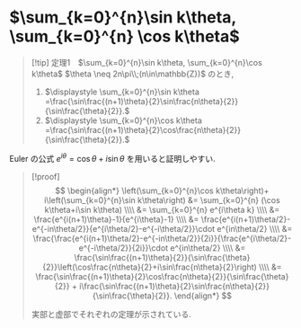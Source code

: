 # $\sum_{k=0}^{n}\sin k\theta, \sum_{k=0}^{n} \cos k\theta$

> [!tip] 定理1&emsp;$\sum_{k=0}^{n}\sin k\theta, \sum_{k=0}^{n}\cos k\theta$
> $\theta \neq 2n\pi\\;(n\in\mathbb{Z})$ のとき,
> 1. $\displaystyle \sum_{k=0}^{n}\sin k\theta =\frac{\sin\frac{(n+1)\theta}{2}\sin\frac{n\theta}{2}}{\sin\frac{\theta}{2}}.$
> 1. $\displaystyle \sum_{k=0}^{n}\cos k\theta =\frac{\sin\frac{(n+1)\theta}{2}\cos\frac{n\theta}{2}}{\sin\frac{\theta}{2}}.$

Euler の公式 $e^{i\theta} = \cos\theta +i\sin\theta$ を用いると証明しやすい.

> [!proof]
> $$
> \begin{align*}
> \left(\sum_{k=0}^{n}\cos k\theta\right)+ i\left(\sum_{k=0}^{n}\sin k\theta\right)
> &= \sum_{k=0}^{n} (\cos k\theta+i\sin k\theta) \\\\
> &= \sum_{k=0}^{n} e^{i\theta k} \\\\
> &= \frac{e^{i(n+1)\theta}-1}{e^{i\theta}-1} \\\\
> &= \frac{e^{i(n+1)\theta/2}-e^{-in\theta/2}}{e^{i\theta/2}-e^{-i\theta/2}}\cdot e^{in\theta/2} \\\\
> &= \frac{\frac{e^{i(n+1)\theta/2}-e^{-in\theta/2}}{2i}}{\frac{e^{i\theta/2}-e^{-i\theta/2}}{2i}}\cdot e^{in\theta/2} \\\\
> &= \frac{\sin\frac{(n+1)\theta}{2}}{\sin\frac{\theta}{2}}\left(\cos\frac{n\theta}{2}+i\sin\frac{n\theta}{2}\right) \\\\
> &= \frac{\sin\frac{(n+1)\theta}{2}\cos\frac{n\theta}{2}}{\sin\frac{\theta}{2}} + i\frac{\sin\frac{(n+1)\theta}{2}\sin\frac{n\theta}{2}}{\sin\frac{\theta}{2}}.
> \end{align*}
> $$
> 
> 実部と虚部でそれぞれの定理が示されている.